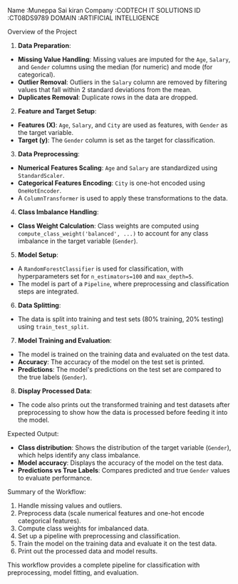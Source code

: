 Name          :Muneppa Sai kiran
Company       :CODTECH IT SOLUTIONS
ID            :CT08DS9789
DOMAIN        :ARTIFICIAL INTELLIGENCE

Overview of the Project

 1. **Data Preparation**:
   - **Missing Value Handling**: Missing values are imputed for the `Age`, `Salary`, and `Gender` columns using the median (for numeric) and mode (for categorical).
   - **Outlier Removal**: Outliers in the `Salary` column are removed by filtering values that fall within 2 standard deviations from the mean.
   - **Duplicates Removal**: Duplicate rows in the data are dropped.

 2. **Feature and Target Setup**:
   - **Features (X)**: `Age`, `Salary`, and `City` are used as features, with `Gender` as the target variable.
   - **Target (y)**: The `Gender` column is set as the target for classification.

 3. **Data Preprocessing**:
   - **Numerical Features Scaling**: `Age` and `Salary` are standardized using `StandardScaler`.
   - **Categorical Features Encoding**: `City` is one-hot encoded using `OneHotEncoder`.
   - A `ColumnTransformer` is used to apply these transformations to the data.

 4. **Class Imbalance Handling**:
   - **Class Weight Calculation**: Class weights are computed using `compute_class_weight('balanced', ...)` to account for any class imbalance in the target variable (`Gender`).
 5. **Model Setup**:
   - A `RandomForestClassifier` is used for classification, with hyperparameters set for `n_estimators=100` and `max_depth=5`.
   - The model is part of a `Pipeline`, where preprocessing and classification steps are integrated.

 6. **Data Splitting**:
   - The data is split into training and test sets (80% training, 20% testing) using `train_test_split`.

 7. **Model Training and Evaluation**:
   - The model is trained on the training data and evaluated on the test data.
   - **Accuracy**: The accuracy of the model on the test set is printed.
   - **Predictions**: The model's predictions on the test set are compared to the true labels (`Gender`).

 8. **Display Processed Data**:
   - The code also prints out the transformed training and test datasets after preprocessing to show how the data is processed before feeding it into the model.

 Expected Output:
- **Class distribution**: Shows the distribution of the target variable (`Gender`), which helps identify any class imbalance.
- **Model accuracy**: Displays the accuracy of the model on the test data.
- **Predictions vs True Labels**: Compares predicted and true `Gender` values to evaluate performance.

 Summary of the Workflow:
1. Handle missing values and outliers.
2. Preprocess data (scale numerical features and one-hot encode categorical features).
3. Compute class weights for imbalanced data.
4. Set up a pipeline with preprocessing and classification.
5. Train the model on the training data and evaluate it on the test data.
6. Print out the processed data and model results.

This workflow provides a complete pipeline for classification with preprocessing, model fitting, and evaluation.
